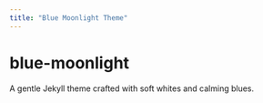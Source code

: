```yaml
---
title: "Blue Moonlight Theme"
---
```


# blue-moonlight
A gentle Jekyll theme crafted with soft whites and calming blues.
